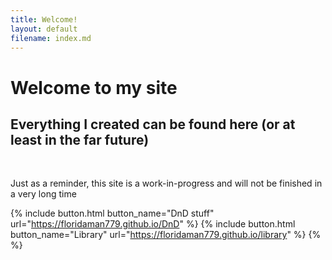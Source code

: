 ```yaml
---
title: Welcome!
layout: default
filename: index.md
---
```


# Welcome to my site
## Everything I created can be found here (or at least in the far future)
<br>

Just as a reminder, this site is a work-in-progress and will not be finished in a very long time

{% include button.html button_name="DnD stuff" url="https://floridaman779.github.io/DnD" %}
{% include button.html button_name="Library" url="https://floridaman779.github.io/library" %}
{% %}
